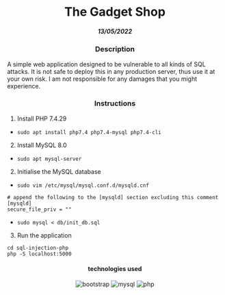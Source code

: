 <h1 align="center">The Gadget Shop</h1>
<h5 align="center">13/05/2022</h5>

<h3 align="center">Description</h3>

A simple web application designed to be vulnerable to all kinds of SQL attacks. It is not safe to deploy this in any production server, thus use it at your own risk. I am not responsible for any damages that you might experience.

<h3 align="center">Instructions</h3>

1. Install PHP 7.4.29
- `sudo apt install php7.4 php7.4-mysql php7.4-cli`

2. Install MySQL 8.0
- `sudo apt mysql-server`

2. Initialise the MySQL database
- `sudo vim /etc/mysql/mysql.conf.d/mysqld.cnf`
```
# append the following to the [mysqld] section excluding this comment
[mysqld]
secure_file_priv = ""
```
- `sudo mysql < db/init_db.sql`
3. Run the application
```
cd sql-injection-php
php -S localhost:5000
```

<h4 align="center">technologies used</h4>
<div align="center">
   <img alt="bootstrap" src="https://img.shields.io/badge/-Bootstrap-black?logo=bootstrap">
   <img alt="mysql" src="https://img.shields.io/badge/-MySQL-black?logo=mysql&logoColor=cyan">
   <img alt="php" src="https://img.shields.io/badge/-PHP-black?logo=php">
</div>
